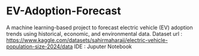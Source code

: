 # EV-Adoption-Forecast
A machine learning-based project to forecast electric vehicle (EV) adoption trends using historical, economic, and environmental data.
Dataset url : https://www.kaggle.com/datasets/sahirmaharajj/electric-vehicle-population-size-2024/data
IDE : Juputer Notebook
